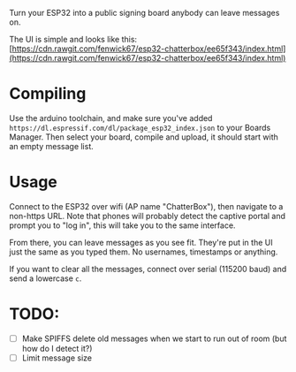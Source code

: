Turn your ESP32 into a public signing board anybody can leave messages on.

The UI is simple and looks like this: [https://cdn.rawgit.com/fenwick67/esp32-chatterbox/ee65f343/index.html](https://cdn.rawgit.com/fenwick67/esp32-chatterbox/ee65f343/index.html)

# Compiling

Use the arduino toolchain, and make sure you've added `https://dl.espressif.com/dl/package_esp32_index.json` to your Boards Manager. Then select your board, compile and upload, it should start with an empty message list.

# Usage

Connect to the ESP32 over wifi (AP name "ChatterBox"), then navigate to a non-https URL. Note that phones will probably detect the captive portal and prompt you to "log in", this will take you to the same interface.

From there, you can leave messages as you see fit. They're put in the UI just the same as you typed them. No usernames, timestamps or anything.

If you want to clear all the messages, connect over serial (115200 baud) and send a lowercase `c`.

# TODO: 

* [ ] Make SPIFFS delete old messages when we start to run out of room (but how do I detect it?)
* [ ] Limit message size
